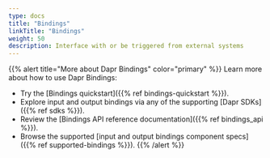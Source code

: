 ```yaml
---
type: docs
title: "Bindings"
linkTitle: "Bindings"
weight: 50
description: Interface with or be triggered from external systems
---
```



{{% alert title="More about Dapr Bindings" color="primary" %}}
 Learn more about how to use Dapr Bindings:
 - Try the [Bindings quickstart]({{% ref bindings-quickstart %}}).
 - Explore input and output bindings via any of the supporting [Dapr SDKs]({{% ref sdks %}}). 
 - Review the [Bindings API reference documentation]({{% ref bindings_api %}}).
 - Browse the supported [input and output bindings component specs]({{% ref supported-bindings %}}).
{{% /alert %}}